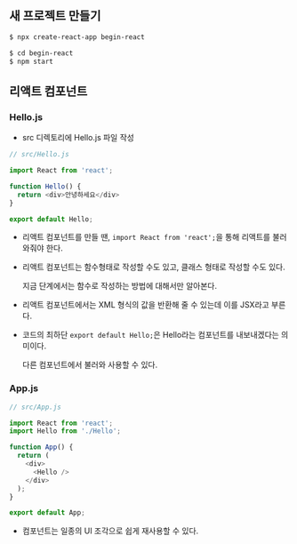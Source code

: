 ## 새 프로젝트 만들기

```bash
$ npx create-react-app begin-react

$ cd begin-react
$ npm start
```

## 리액트 컴포넌트

### Hello.js

- src 디렉토리에 Hello.js 파일 작성

```js
// src/Hello.js

import React from 'react';

function Hello() {
  return <div>안녕하세요</div>
}

export default Hello;
```

- 리액트 컴포넌트를 만들 땐, `import React from 'react';`을 통해 리액트를 불러와줘야 한다.

- 리액트 컴포넌트는 함수형태로 작성할 수도 있고, 클래스 형태로 작성할 수도 있다.

  지금 단계에서는 함수로 작성하는 방법에 대해서만 알아본다.

- 리액트 컴포넌트에서는 XML 형식의 값을 반환해 줄 수 있는데 이를 JSX라고 부른다.

- 코드의 최하단 `export default Hello;`은 Hello라는 컴포넌트를 내보내겠다는 의미이다.

  다른 컴포넌트에서 불러와 사용할 수 있다.

### App.js

```js
// src/App.js

import React from 'react';
import Hello from './Hello';

function App() {
  return (
    <div>
      <Hello />
    </div>
  );
}

export default App;
```

- 컴포넌트는 일종의 UI 조각으로 쉽게 재사용할 수 있다.

